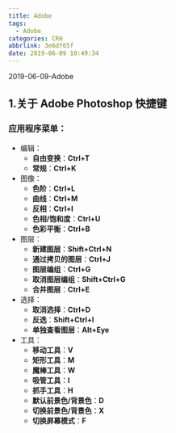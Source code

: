 ```yaml
---
title: Adobe
tags:
  - Adobe
categories: CRH
abbrlink: 3e6df65f
date: 2019-06-09 10:49:34
---
```

2019-06-09-Adobe
<!-- more -->

## 1.关于 Adobe Photoshop 快捷键
### 应用程序菜单：
+ 编辑：
	- **自由变换**：**Ctrl+T**
	- **常规**：**Ctrl+K**
+ 图像：
	- **色阶**：**Ctrl+L**
	- **曲线**：**Ctrl+M**
	- **反相**：**Ctrl+I**
	- **色相/饱和度**：**Ctrl+U**
	- **色彩平衡**：**Ctrl+B**
+ 图层：
	- **新建图层**：**Shift+Ctrl+N**
	- **通过拷贝的图层**：**Ctrl+J**
	- **图层编组**：**Ctrl+G**
	- **取消图层编组**：**Shift+Ctrl+G**
	- **合并图层**：**Ctrl+E**
+ 选择：  
	- **取消选择**：**Ctrl+D**
	- **反选**：**Shift+Ctrl+I**  
	- **单独查看图层**：**Alt+Eye**
+ 工具：
	- **移动工具**：**V**
	- **矩形工具**：**M**
	- **魔棒工具**：**W**
	- **吸管工具**：**I**
	- **抓手工具**：**H**
	- **默认前景色/背景色**：**D**
	- **切换前景色/背景色**：**X**
	- **切换屏幕模式**：**F**
